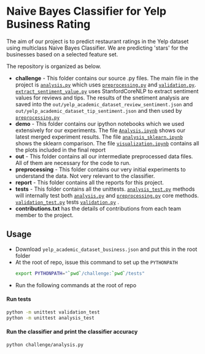 # Naive Bayes Classifier for Yelp Business Rating

The aim of our project is to predict restaurant ratings in the Yelp dataset using multiclass Naive Bayes Classifier. We are predicting 'stars' for the businesses based on a selected feature set.

The repository is organized as below.

- **challenge** - This folder contains our source .py files. The main file in the project is [`analysis.py`](https://github.com/ljishen/yelp-dataset-challenge/blob/master/challenge/analysis.py) which uses [`preprocessing.py`](https://github.com/ljishen/yelp-dataset-challenge/blob/master/challenge/preprocessing.py) and [`validation.py`](https://github.com/ljishen/yelp-dataset-challenge/blob/master/challenge/validation.py). [`extract_sentiment_value.py`](https://github.com/ljishen/yelp-dataset-challenge/blob/master/challenge/extract_sentiment_value.py) uses StanfordCoreNLP  to extract sentiment values for reviews and tips. The results of the snetiment analysis are saved into the `out/yelp_academic_dataset_review_sentiment.json` and `out/yelp_academic_dataset_tip_sentiment.json` and then used by [`preprocessing.py`](https://github.com/ljishen/yelp-dataset-challenge/blob/master/challenge/preprocessing.py)
- **demo** - This folder contains our ipython notebooks which we used extensively for our experiments. The file [`Analysis.ipynb`](https://github.com/ljishen/yelp-dataset-challenge/blob/master/demo/Analysis.ipynb) shows our latest merged experiment results. The file [`analysis_sklearn.ipynb`](https://github.com/ljishen/yelp-dataset-challenge/blob/master/demo/analysis_sklearn.ipynb) shows the sklearn comparison. The file [`visualization.ipynb`](https://github.com/ljishen/yelp-dataset-challenge/blob/master/demo/visualization.ipynb) contains all the plots included in the final report
- **out** - This folder contains all our intermediate preprocessed data files. All of them are necessary for the code to run.
- **preprocessing** - This folder contains our very initial experiments to understand the data. Not very relevant to the classifier.
- **report** - This folder contains all the reports for this project.
- **tests** - This folder contains all the unittests. [`analysis_test.py`](https://github.com/ljishen/yelp-dataset-challenge/blob/master/tests/analysis_test.py) methods will internally test both [`analysis.py`](https://github.com/ljishen/yelp-dataset-challenge/blob/master/challenge/analysis.py) and [`preprocessing.py`](https://github.com/ljishen/yelp-dataset-challenge/blob/master/challenge/preprocessing.py) core methods. [`validation_test.py`](https://github.com/ljishen/yelp-dataset-challenge/blob/master/tests/validation_test.py) tests [`validation.py`](https://github.com/ljishen/yelp-dataset-challenge/blob/master/challenge/validation.py) .
- **contributions.txt** has the details of contributions from each team member to the project.


## Usage

- Download `yelp_academic_dataset_business.json` and put this in the root folder
- At the root of repo, issue this command to set up the `PYTHONPATH`
    ```bash
    export PYTHONPATH="`pwd`/challenge:`pwd`/tests"
    ```
- Run the following commands at the root of repo


#### Run tests
```bash
python -m unittest validation_test
python -m unittest analysis_test
```

#### Run the classifier and print the classifier accuracy
```bash
python challenge/analysis.py
```

